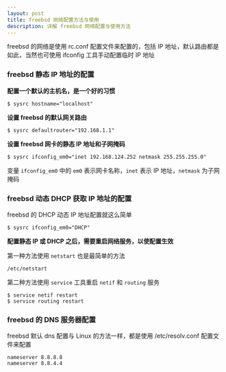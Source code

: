 ```yaml
---
layout: post
title: freebsd 网络配置方法与使用
description: 详解 freebsd 网络配置与使用方法
---
```


freebsd 的网络是使用 rc.conf 配置文件来配置的，包括 IP 地址，默认路由都是如此，当然也可使用 ifconfig 工具手动配置临时 IP 地址

### freebsd 静态 IP 地址的配置

**配置一个默认的主机名，是一个好的习惯**

```
$ sysrc hostname="localhost"
```

**设置 freebsd 的默认网关路由**

```
$ sysrc defaultrouter="192.168.1.1"
```

**设置 freebsd 网卡的静态 IP 地址和子网掩码**

```
$ sysrc ifconfig_em0="inet 192.168.124.252 netmask 255.255.255.0"
```
变量 `ifconfig_em0` 中的 `em0` 表示网卡名称，`inet` 表示 IP 地址，`netmask` 为子网掩码

### freebsd 动态 DHCP 获取 IP 地址的配置

freebsd 的 DHCP 动态 IP 地址配置就这么简单
```
$ sysrc ifconfig_em0="DHCP"
```

**配置静态 IP 或 DHCP 之后，需要重启网络服务，以使配置生效**

第一种方法使用 `netstart` 也是最简单的方法

```
/etc/netstart
```

第二种方法使用 `service` 工具重启 `netif` 和 `routing` 服务

```
$ service netif restart
$ service routing restart
```

### freebsd 的 DNS 服务器配置

freebsd 默认 dns 配置与 Linux 的方法一样，都是使用 /etc/resolv.conf 配置文件来配置

```
nameserver 8.8.8.8
nameserver 8.8.4.4
```
